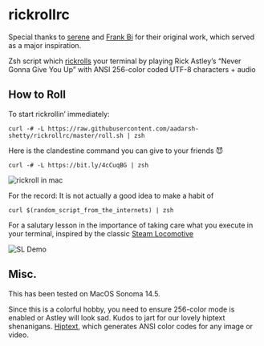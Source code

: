 # rickrollrc

Special thanks to [serene](https://github.com/keroserene) and [Frank Bi](https://github.com/frankbi) for their original work, which served as a major inspiration.

Zsh script which [rickrolls](http://en.wikipedia.org/wiki/Rickrolling) your
terminal by playing Rick Astley’s “Never Gonna Give You Up” with ANSI 256-color
coded UTF-8 characters + audio

## How to Roll
To start rickrollin’ immediately:

    curl -# -L https://raw.githubusercontent.com/aadarsh-shetty/rickrollrc/master/roll.sh | zsh

Here is the clandestine command you can give to your friends 😈

    curl -# -L https://bit.ly/4cCuqBG | zsh

![rickroll in mac](https://i.imgur.com/EPoPW0F.gif)

For the record: It is not actually a good idea to make a habit of

    curl $(random_script_from_the_internets) | zsh

For a salutary lesson in the importance of taking care what you
execute in your terminal, inspired by the classic [Steam Locomotive](https://github.com/mtoyoda/sl)

![SL Demo](https://raw.githubusercontent.com/mtoyoda/sl/master/demo.gif)

## Misc.
This has been tested on MacOS Sonoma 14.5.

Since this is a colorful hobby, you need to ensure 256-color mode is enabled or
Astley will look sad. Kudos to jart for our lovely hiptext shenanigans. [Hiptext](https://github.com/jart/hiptext), which
generates ANSI color codes for any image or video.